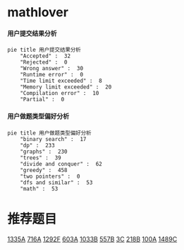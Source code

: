# mathlover

<!-- tabs:start -->



#### **用户提交结果分析**

```mermaid
pie title 用户提交结果分析
    "Accepted" :  32
    "Rejected" :  0
    "Wrong answer" :  30
    "Runtime error" :  0
    "Time limit exceeded" :  8
    "Memory limit exceeded" :  20
    "Compilation error" :  10
    "Partial" :  0
```

#### **用户做题类型偏好分析**

```mermaid
pie title 用户做题类型偏好分析
    "binary search" :  17
    "dp" :  233
    "graphs" :  230
    "trees" :  39
    "divide and conquer" :  62
    "greedy" :  458
    "two pointers" :  0
    "dfs and similar" :  53
    "math" :  53
```



<!-- tabs:end -->
# 推荐题目
[1335A](https://codeforces.com/contest/1335/problem/A)
[716A](https://codeforces.com/contest/716/problem/A)
[1292F](https://codeforces.com/contest/1292/problem/F)
[603A](https://codeforces.com/contest/603/problem/A)
[1033B](https://codeforces.com/contest/1033/problem/B)
[557B](https://codeforces.com/contest/557/problem/B)
[3C](https://codeforces.com/contest/3/problem/C)
[218B](https://codeforces.com/contest/218/problem/B)
[100A](https://codeforces.com/contest/100/problem/A)
[1489C](https://codeforces.com/contest/1489/problem/C)
